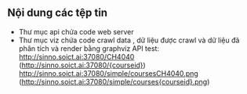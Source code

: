 ## Nội dung các tệp tin
* Thư mục api chứa code web server 
* Thư mục viz chứa code crawl data , dữ liệu được crawl và dữ liệu đã phân tích và render bằng graphviz
API test:
http://sinno.soict.ai:37080/CH4040 (http://sinno.soict.ai:37080/{courseid})
http://sinno.soict.ai:37080/simple/coursesCH4040.png (http://sinno.soict.ai:37080/simple/courses{courseid}.png)
